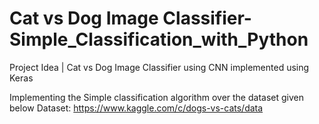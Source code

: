 # Cat vs Dog Image Classifier-Simple_Classification_with_Python

Project Idea | Cat vs Dog Image Classifier using CNN implemented using Keras

Implementing the Simple classification algorithm over the dataset given below
Dataset:
https://www.kaggle.com/c/dogs-vs-cats/data
